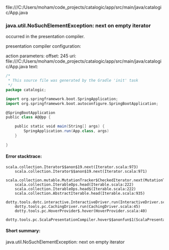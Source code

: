file:///C:/Users/moham/code_projects/catalogic/app/src/main/java/catalogic/App.java
### java.util.NoSuchElementException: next on empty iterator

occurred in the presentation compiler.

presentation compiler configuration:


action parameters:
offset: 245
uri: file:///C:/Users/moham/code_projects/catalogic/app/src/main/java/catalogic/App.java
text:
```scala
/*
 * This source file was generated by the Gradle 'init' task
 */
package catalogic;

import org.springframework.boot.SpringApplication;
import org.springframework.boot.autoconfigure.SpringBootApplication;

@SpringBootApplication
public class A@@pp {

    public static void main(String[] args) {
        SpringApplication.run(App.class, args)
    }
    
}

```



#### Error stacktrace:

```
scala.collection.Iterator$$anon$19.next(Iterator.scala:973)
	scala.collection.Iterator$$anon$19.next(Iterator.scala:971)
	scala.collection.mutable.MutationTracker$CheckedIterator.next(MutationTracker.scala:76)
	scala.collection.IterableOps.head(Iterable.scala:222)
	scala.collection.IterableOps.head$(Iterable.scala:222)
	scala.collection.AbstractIterable.head(Iterable.scala:935)
	dotty.tools.dotc.interactive.InteractiveDriver.run(InteractiveDriver.scala:164)
	dotty.tools.pc.CachingDriver.run(CachingDriver.scala:45)
	dotty.tools.pc.HoverProvider$.hover(HoverProvider.scala:40)
	dotty.tools.pc.ScalaPresentationCompiler.hover$$anonfun$1(ScalaPresentationCompiler.scala:389)
```
#### Short summary: 

java.util.NoSuchElementException: next on empty iterator